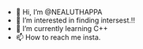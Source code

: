 - 👋 Hi, I’m @NEALUTHAPPA
- 👀 I’m interested in finding intersest.!!
- 🌱 I’m currently learning C++
- 📫 How to reach me insta.


